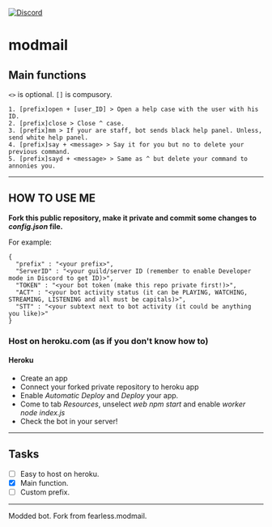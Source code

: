 [![Discord](https://discord.com/api/guilds/830110554604961824/widget.png)](https://discord.link/owlvernyte)

# modmail

## Main functions

`<>` is optional. `[]` is compusory.
```
1. [prefix]open + [user_ID] > Open a help case with the user with his ID.
2. [prefix]close > Close ^ case.
3. [prefix]mm > If your are staff, bot sends black help panel. Unless, send white help panel.
4. [prefix]say + <message> > Say it for you but no to delete your previous command.
5. [prefix]sayd + <message> > Same as ^ but delete your command to annonies you.
```
____
## HOW TO USE ME

**Fork this public repository, make it private and commit some changes to *config.json* file.**

For example:
```
{
  "prefix" : "<your prefix>",
  "ServerID" : "<your guild/server ID (remember to enable Developer mode in Discord to get ID)>",
  "TOKEN" : "<your bot token (make this repo private first!)>",
  "ACT" : "<your bot activity status (it can be PLAYING, WATCHING, STREAMING, LISTENING and all must be capitals)>",
  "STT" : "<your subtext next to bot activity (it could be anything you like)>"
}
```

### Host on heroku.com (as if you don't know how to)


#### Heroku

- Create an app
- Connect your forked private repository to heroku app
- Enable *Automatic Deploy* and *Deploy* your app.
- Come to tab *Resources*, unselect *web npm start* and enable *worker node index.js*
- Check the bot in your server!

____
## Tasks

- [ ] Easy to host on heroku.
- [x] Main function.
- [ ] Custom prefix.

____
Modded bot. Fork from fearless.modmail. 
